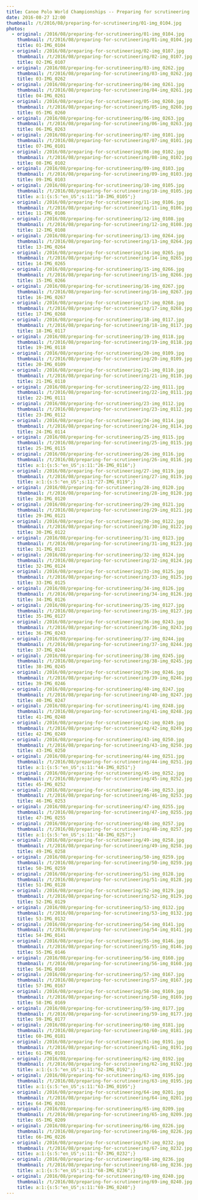 ```yaml
---
title: Canoe Polo World Championships -- Preparing for scrutineering
date: 2016-08-27 12:00
thumbnail: /t/2016/08/preparing-for-scrutineering/01-img_0104.jpg
photos:
  - original: /2016/08/preparing-for-scrutineering/01-img_0104.jpg
    thumbnail: /t/2016/08/preparing-for-scrutineering/01-img_0104.jpg
    title: 01-IMG_0104
  - original: /2016/08/preparing-for-scrutineering/02-img_0107.jpg
    thumbnail: /t/2016/08/preparing-for-scrutineering/02-img_0107.jpg
    title: 02-IMG_0107
  - original: /2016/08/preparing-for-scrutineering/03-img_0262.jpg
    thumbnail: /t/2016/08/preparing-for-scrutineering/03-img_0262.jpg
    title: 03-IMG_0262
  - original: /2016/08/preparing-for-scrutineering/04-img_0261.jpg
    thumbnail: /t/2016/08/preparing-for-scrutineering/04-img_0261.jpg
    title: 04-IMG_0261
  - original: /2016/08/preparing-for-scrutineering/05-img_0260.jpg
    thumbnail: /t/2016/08/preparing-for-scrutineering/05-img_0260.jpg
    title: 05-IMG_0260
  - original: /2016/08/preparing-for-scrutineering/06-img_0263.jpg
    thumbnail: /t/2016/08/preparing-for-scrutineering/06-img_0263.jpg
    title: 06-IMG_0263
  - original: /2016/08/preparing-for-scrutineering/07-img_0101.jpg
    thumbnail: /t/2016/08/preparing-for-scrutineering/07-img_0101.jpg
    title: 07-IMG_0101
  - original: /2016/08/preparing-for-scrutineering/08-img_0102.jpg
    thumbnail: /t/2016/08/preparing-for-scrutineering/08-img_0102.jpg
    title: 08-IMG_0102
  - original: /2016/08/preparing-for-scrutineering/09-img_0103.jpg
    thumbnail: /t/2016/08/preparing-for-scrutineering/09-img_0103.jpg
    title: 09-IMG_0103
  - original: /2016/08/preparing-for-scrutineering/10-img_0105.jpg
    thumbnail: /t/2016/08/preparing-for-scrutineering/10-img_0105.jpg
    title: a:1:{s:5:"en_US";s:11:"10-IMG_0105";}
  - original: /2016/08/preparing-for-scrutineering/11-img_0106.jpg
    thumbnail: /t/2016/08/preparing-for-scrutineering/11-img_0106.jpg
    title: 11-IMG_0106
  - original: /2016/08/preparing-for-scrutineering/12-img_0108.jpg
    thumbnail: /t/2016/08/preparing-for-scrutineering/12-img_0108.jpg
    title: 12-IMG_0108
  - original: /2016/08/preparing-for-scrutineering/13-img_0264.jpg
    thumbnail: /t/2016/08/preparing-for-scrutineering/13-img_0264.jpg
    title: 13-IMG_0264
  - original: /2016/08/preparing-for-scrutineering/14-img_0265.jpg
    thumbnail: /t/2016/08/preparing-for-scrutineering/14-img_0265.jpg
    title: 14-IMG_0265
  - original: /2016/08/preparing-for-scrutineering/15-img_0266.jpg
    thumbnail: /t/2016/08/preparing-for-scrutineering/15-img_0266.jpg
    title: 15-IMG_0266
  - original: /2016/08/preparing-for-scrutineering/16-img_0267.jpg
    thumbnail: /t/2016/08/preparing-for-scrutineering/16-img_0267.jpg
    title: 16-IMG_0267
  - original: /2016/08/preparing-for-scrutineering/17-img_0268.jpg
    thumbnail: /t/2016/08/preparing-for-scrutineering/17-img_0268.jpg
    title: 17-IMG_0268
  - original: /2016/08/preparing-for-scrutineering/18-img_0117.jpg
    thumbnail: /t/2016/08/preparing-for-scrutineering/18-img_0117.jpg
    title: 18-IMG_0117
  - original: /2016/08/preparing-for-scrutineering/19-img_0118.jpg
    thumbnail: /t/2016/08/preparing-for-scrutineering/19-img_0118.jpg
    title: 19-IMG_0118
  - original: /2016/08/preparing-for-scrutineering/20-img_0109.jpg
    thumbnail: /t/2016/08/preparing-for-scrutineering/20-img_0109.jpg
    title: 20-IMG_0109
  - original: /2016/08/preparing-for-scrutineering/21-img_0110.jpg
    thumbnail: /t/2016/08/preparing-for-scrutineering/21-img_0110.jpg
    title: 21-IMG_0110
  - original: /2016/08/preparing-for-scrutineering/22-img_0111.jpg
    thumbnail: /t/2016/08/preparing-for-scrutineering/22-img_0111.jpg
    title: 22-IMG_0111
  - original: /2016/08/preparing-for-scrutineering/23-img_0112.jpg
    thumbnail: /t/2016/08/preparing-for-scrutineering/23-img_0112.jpg
    title: 23-IMG_0112
  - original: /2016/08/preparing-for-scrutineering/24-img_0114.jpg
    thumbnail: /t/2016/08/preparing-for-scrutineering/24-img_0114.jpg
    title: 24-IMG_0114
  - original: /2016/08/preparing-for-scrutineering/25-img_0115.jpg
    thumbnail: /t/2016/08/preparing-for-scrutineering/25-img_0115.jpg
    title: 25-IMG_0115
  - original: /2016/08/preparing-for-scrutineering/26-img_0116.jpg
    thumbnail: /t/2016/08/preparing-for-scrutineering/26-img_0116.jpg
    title: a:1:{s:5:"en_US";s:11:"26-IMG_0116";}
  - original: /2016/08/preparing-for-scrutineering/27-img_0119.jpg
    thumbnail: /t/2016/08/preparing-for-scrutineering/27-img_0119.jpg
    title: a:1:{s:5:"en_US";s:11:"27-IMG_0119";}
  - original: /2016/08/preparing-for-scrutineering/28-img_0120.jpg
    thumbnail: /t/2016/08/preparing-for-scrutineering/28-img_0120.jpg
    title: 28-IMG_0120
  - original: /2016/08/preparing-for-scrutineering/29-img_0121.jpg
    thumbnail: /t/2016/08/preparing-for-scrutineering/29-img_0121.jpg
    title: 29-IMG_0121
  - original: /2016/08/preparing-for-scrutineering/30-img_0122.jpg
    thumbnail: /t/2016/08/preparing-for-scrutineering/30-img_0122.jpg
    title: 30-IMG_0122
  - original: /2016/08/preparing-for-scrutineering/31-img_0123.jpg
    thumbnail: /t/2016/08/preparing-for-scrutineering/31-img_0123.jpg
    title: 31-IMG_0123
  - original: /2016/08/preparing-for-scrutineering/32-img_0124.jpg
    thumbnail: /t/2016/08/preparing-for-scrutineering/32-img_0124.jpg
    title: 32-IMG_0124
  - original: /2016/08/preparing-for-scrutineering/33-img_0125.jpg
    thumbnail: /t/2016/08/preparing-for-scrutineering/33-img_0125.jpg
    title: 33-IMG_0125
  - original: /2016/08/preparing-for-scrutineering/34-img_0126.jpg
    thumbnail: /t/2016/08/preparing-for-scrutineering/34-img_0126.jpg
    title: 34-IMG_0126
  - original: /2016/08/preparing-for-scrutineering/35-img_0127.jpg
    thumbnail: /t/2016/08/preparing-for-scrutineering/35-img_0127.jpg
    title: 35-IMG_0127
  - original: /2016/08/preparing-for-scrutineering/36-img_0243.jpg
    thumbnail: /t/2016/08/preparing-for-scrutineering/36-img_0243.jpg
    title: 36-IMG_0243
  - original: /2016/08/preparing-for-scrutineering/37-img_0244.jpg
    thumbnail: /t/2016/08/preparing-for-scrutineering/37-img_0244.jpg
    title: 37-IMG_0244
  - original: /2016/08/preparing-for-scrutineering/38-img_0245.jpg
    thumbnail: /t/2016/08/preparing-for-scrutineering/38-img_0245.jpg
    title: 38-IMG_0245
  - original: /2016/08/preparing-for-scrutineering/39-img_0246.jpg
    thumbnail: /t/2016/08/preparing-for-scrutineering/39-img_0246.jpg
    title: 39-IMG_0246
  - original: /2016/08/preparing-for-scrutineering/40-img_0247.jpg
    thumbnail: /t/2016/08/preparing-for-scrutineering/40-img_0247.jpg
    title: 40-IMG_0247
  - original: /2016/08/preparing-for-scrutineering/41-img_0248.jpg
    thumbnail: /t/2016/08/preparing-for-scrutineering/41-img_0248.jpg
    title: 41-IMG_0248
  - original: /2016/08/preparing-for-scrutineering/42-img_0249.jpg
    thumbnail: /t/2016/08/preparing-for-scrutineering/42-img_0249.jpg
    title: 42-IMG_0249
  - original: /2016/08/preparing-for-scrutineering/43-img_0250.jpg
    thumbnail: /t/2016/08/preparing-for-scrutineering/43-img_0250.jpg
    title: 43-IMG_0250
  - original: /2016/08/preparing-for-scrutineering/44-img_0251.jpg
    thumbnail: /t/2016/08/preparing-for-scrutineering/44-img_0251.jpg
    title: a:1:{s:5:"en_US";s:11:"44-IMG_0251";}
  - original: /2016/08/preparing-for-scrutineering/45-img_0252.jpg
    thumbnail: /t/2016/08/preparing-for-scrutineering/45-img_0252.jpg
    title: 45-IMG_0252
  - original: /2016/08/preparing-for-scrutineering/46-img_0253.jpg
    thumbnail: /t/2016/08/preparing-for-scrutineering/46-img_0253.jpg
    title: 46-IMG_0253
  - original: /2016/08/preparing-for-scrutineering/47-img_0255.jpg
    thumbnail: /t/2016/08/preparing-for-scrutineering/47-img_0255.jpg
    title: 47-IMG_0255
  - original: /2016/08/preparing-for-scrutineering/48-img_0257.jpg
    thumbnail: /t/2016/08/preparing-for-scrutineering/48-img_0257.jpg
    title: a:1:{s:5:"en_US";s:11:"48-IMG_0257";}
  - original: /2016/08/preparing-for-scrutineering/49-img_0258.jpg
    thumbnail: /t/2016/08/preparing-for-scrutineering/49-img_0258.jpg
    title: 49-IMG_0258
  - original: /2016/08/preparing-for-scrutineering/50-img_0259.jpg
    thumbnail: /t/2016/08/preparing-for-scrutineering/50-img_0259.jpg
    title: 50-IMG_0259
  - original: /2016/08/preparing-for-scrutineering/51-img_0128.jpg
    thumbnail: /t/2016/08/preparing-for-scrutineering/51-img_0128.jpg
    title: 51-IMG_0128
  - original: /2016/08/preparing-for-scrutineering/52-img_0129.jpg
    thumbnail: /t/2016/08/preparing-for-scrutineering/52-img_0129.jpg
    title: 52-IMG_0129
  - original: /2016/08/preparing-for-scrutineering/53-img_0132.jpg
    thumbnail: /t/2016/08/preparing-for-scrutineering/53-img_0132.jpg
    title: 53-IMG_0132
  - original: /2016/08/preparing-for-scrutineering/54-img_0141.jpg
    thumbnail: /t/2016/08/preparing-for-scrutineering/54-img_0141.jpg
    title: 54-IMG_0141
  - original: /2016/08/preparing-for-scrutineering/55-img_0146.jpg
    thumbnail: /t/2016/08/preparing-for-scrutineering/55-img_0146.jpg
    title: 55-IMG_0146
  - original: /2016/08/preparing-for-scrutineering/56-img_0160.jpg
    thumbnail: /t/2016/08/preparing-for-scrutineering/56-img_0160.jpg
    title: 56-IMG_0160
  - original: /2016/08/preparing-for-scrutineering/57-img_0167.jpg
    thumbnail: /t/2016/08/preparing-for-scrutineering/57-img_0167.jpg
    title: 57-IMG_0167
  - original: /2016/08/preparing-for-scrutineering/58-img_0169.jpg
    thumbnail: /t/2016/08/preparing-for-scrutineering/58-img_0169.jpg
    title: 58-IMG_0169
  - original: /2016/08/preparing-for-scrutineering/59-img_0177.jpg
    thumbnail: /t/2016/08/preparing-for-scrutineering/59-img_0177.jpg
    title: 59-IMG_0177
  - original: /2016/08/preparing-for-scrutineering/60-img_0181.jpg
    thumbnail: /t/2016/08/preparing-for-scrutineering/60-img_0181.jpg
    title: 60-IMG_0181
  - original: /2016/08/preparing-for-scrutineering/61-img_0191.jpg
    thumbnail: /t/2016/08/preparing-for-scrutineering/61-img_0191.jpg
    title: 61-IMG_0191
  - original: /2016/08/preparing-for-scrutineering/62-img_0192.jpg
    thumbnail: /t/2016/08/preparing-for-scrutineering/62-img_0192.jpg
    title: a:1:{s:5:"en_US";s:11:"62-IMG_0192";}
  - original: /2016/08/preparing-for-scrutineering/63-img_0195.jpg
    thumbnail: /t/2016/08/preparing-for-scrutineering/63-img_0195.jpg
    title: a:1:{s:5:"en_US";s:11:"63-IMG_0195";}
  - original: /2016/08/preparing-for-scrutineering/64-img_0201.jpg
    thumbnail: /t/2016/08/preparing-for-scrutineering/64-img_0201.jpg
    title: 64-IMG_0201
  - original: /2016/08/preparing-for-scrutineering/65-img_0209.jpg
    thumbnail: /t/2016/08/preparing-for-scrutineering/65-img_0209.jpg
    title: 65-IMG_0209
  - original: /2016/08/preparing-for-scrutineering/66-img_0226.jpg
    thumbnail: /t/2016/08/preparing-for-scrutineering/66-img_0226.jpg
    title: 66-IMG_0226
  - original: /2016/08/preparing-for-scrutineering/67-img_0232.jpg
    thumbnail: /t/2016/08/preparing-for-scrutineering/67-img_0232.jpg
    title: a:1:{s:5:"en_US";s:11:"67-IMG_0232";}
  - original: /2016/08/preparing-for-scrutineering/68-img_0236.jpg
    thumbnail: /t/2016/08/preparing-for-scrutineering/68-img_0236.jpg
    title: a:1:{s:5:"en_US";s:11:"68-IMG_0236";}
  - original: /2016/08/preparing-for-scrutineering/69-img_0240.jpg
    thumbnail: /t/2016/08/preparing-for-scrutineering/69-img_0240.jpg
    title: a:1:{s:5:"en_US";s:11:"69-IMG_0240";}
---
```

